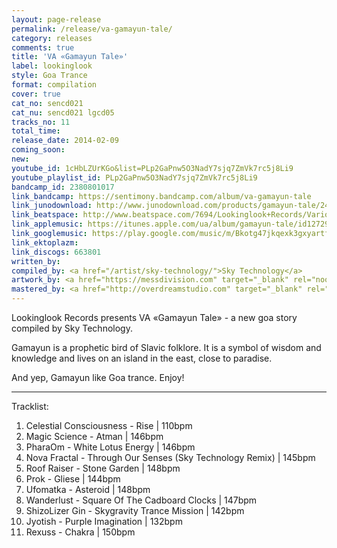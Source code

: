 ```yaml
---
layout: page-release
permalink: /release/va-gamayun-tale/
category: releases
comments: true
title: 'VA «Gamayun Tale»'
label: lookinglook
style: Goa Trance
format: compilation
cover: true
cat_no: sencd021
cat_nu: sencd021 lgcd05
tracks_no: 11
total_time: 
release_date: 2014-02-09
coming_soon: 
new: 
youtube_id: 1cHbLZUrKGo&list=PLp2GaPnw5O3NadY7sjq7ZmVk7rc5j8Li9
youtube_playlist_id: PLp2GaPnw5O3NadY7sjq7ZmVk7rc5j8Li9
bandcamp_id: 2380801017
link_bandcamp: https://sentimony.bandcamp.com/album/va-gamayun-tale
link_junodownload: http://www.junodownload.com/products/gamayun-tale/2443370-02
link_beatspace: http://www.beatspace.com/7694/Lookinglook+Records/Various/Gamayun+Tale/detail.aspx
link_applemusic: https://itunes.apple.com/ua/album/gamayun-tale/id1272972527?l=uk
link_googlemusic: https://play.google.com/music/m/Bkotg47jkqexk3gxyartfpyiu6y?t=Gamayun_Tale
link_ektoplazm: 
link_discogs: 663801
written_by: 
compiled_by: <a href="/artist/sky-technology/">Sky Technology</a>
artwork_by: <a href="https://messdivision.com" target="_blank" rel="noopener">Ju Ju</a>
mastered_by: <a href="http://overdreamstudio.com" target="_blank" rel="noopener">Makus (Overdream Studio)</a>
---
```


Lookinglook Records presents VA «Gamayun Tale» - a new goa story compiled by Sky Technology.

Gamayun is a prophetic bird of Slavic folklore. It is a symbol of wisdom and knowledge and lives on an island in the east, close to paradise.

And yep, Gamayun like Goa trance. Enjoy!

---
Tracklist:

01. Celestial Consciousness - Rise \| 110bpm
02. Magic Science - Atman \| 146bpm
03. PharaOm - White Lotus Energy \| 146bpm
04. Nova Fractal - Through Our Senses (Sky Technology Remix) \| 145bpm
05. Roof Raiser - Stone Garden \| 148bpm
06. Prok - Gliese \| 144bpm
07. Ufomatka - Asteroid \| 148bpm
08. Wanderlust - Square Of The Cadboard Clocks \| 147bpm
09. ShizoLizer Gin - Skygravity Trance Mission \| 142bpm
10. Jyotish - Purple Imagination \| 132bpm
11. Rexuss - Chakra \| 150bpm
